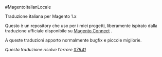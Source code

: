 #MagentoItalianLocale

Traduzione italiana per Magento 1.x

Questo è un repository che uso per i miei progetti, liberamente ispirato dalla traduzione ufficiale disponibile su [Magento Connect](http://www.magentocommerce.com/magento-connect/italian-italia-language-pack.html) .

A queste traduzioni apporto normalmente bugfix e piccole migliorie.

*Questa traduzione risolve l'errore [#7941](http://www.magentocommerce.com/bug-tracking/issue/index/id/934)*
